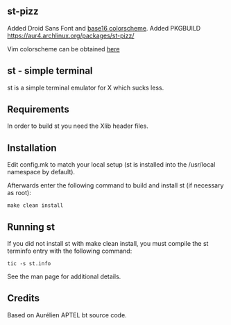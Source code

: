 st-pizz
--------------------

Added Droid Sans Font and [base16 colorscheme](https://github.com/d3m1gd/base16-st).
Added PKGBUILD https://aur4.archlinux.org/packages/st-pizz/

Vim colorscheme can be obtained [here](https://github.com/chriskempson/base16-vim/)

st - simple terminal
--------------------
st is a simple terminal emulator for X which sucks less.


Requirements
------------
In order to build st you need the Xlib header files.


Installation
------------
Edit config.mk to match your local setup (st is installed into
the /usr/local namespace by default).

Afterwards enter the following command to build and install st (if
necessary as root):

    make clean install


Running st
----------
If you did not install st with make clean install, you must compile
the st terminfo entry with the following command:

    tic -s st.info

See the man page for additional details.

Credits
-------
Based on Aurélien APTEL <aurelien dot aptel at gmail dot com> bt source code.

